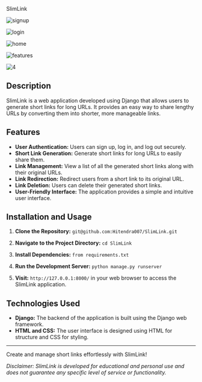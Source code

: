  SlimLink

![signup](https://github.com/Hitendra007/SlimLink/assets/83388898/72651b2f-50c0-4465-afc3-1294685a82df)

![login](https://github.com/Hitendra007/SlimLink/assets/83388898/8c1244be-46b2-486e-9b60-d3102d632ec9)

![home](https://github.com/Hitendra007/SlimLink/assets/83388898/e3eb8136-cad2-4753-86da-0534ecd98a25)

![features](https://github.com/Hitendra007/SlimLink/assets/83388898/98440c79-20af-4f93-aabc-f786bd3c3b51)

![4](https://github.com/Hitendra007/SlimLink/assets/83388898/914ff82c-4b7b-4bb5-bf35-1da7c4f25caf)

## Description

SlimLink is a web application developed using Django that allows users to generate short links for long URLs. It provides an easy way to share lengthy URLs by converting them into shorter, more manageable links.

## Features

- **User Authentication:** Users can sign up, log in, and log out securely.
- **Short Link Generation:** Generate short links for long URLs to easily share them.
- **Link Management:** View a list of all the generated short links along with their original URLs.
- **Link Redirection:** Redirect users from a short link to its original URL.
- **Link Deletion:** Users can delete their generated short links.
- **User-Friendly Interface:** The application provides a simple and intuitive user interface.

## Installation and Usage

1. **Clone the Repository:**
    `git@github.com:Hitendra007/SlimLink.git`
   
2. **Navigate to the Project Directory:**
   `cd SlimLink`
3. **Install Dependencies:**
   `from requirements.txt`

4. **Run the Development Server:**
   `python manage.py runserver`
5. **Visit:**
   `http://127.0.0.1:8000/` in your web browser to access the SlimLink application.

## Technologies Used

- **Django:** The backend of the application is built using the Django web framework.
- **HTML and CSS:** The user interface is designed using HTML for structure and CSS for styling.

---

Create and manage short links effortlessly with SlimLink!

*Disclaimer: SlimLink is developed for educational and personal use and does not guarantee any specific level of service or functionality.*

